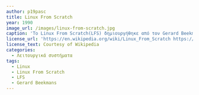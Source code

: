 ```yaml
---
author: p19pasc
title: Linux From Scratch
year: 1990
image_url: /images/linux-from-scratch.jpg
caption: 'Το Linux From Scratch(LFS) δημιουργήθηκε από τον Gerard Beekmans το 1999. Με αυτό μπορεί να κατασκευαστεί ένα σύστημα Linux από οποιονδήποτε χρήστη, δημιουργώντας το από την αρχή κομμάτι-κομμάτι. Τα πλεονεκτήματα αυτής της μεθόδου είναι πως πρόκειται για ένα συμπαγές,ευέλικτο και ασφαλές σύστημα και προσφέρει καλύτερη κατανόηση των εσωτερικών λειτουργιών των λειτουργικών συστημάτων που βασίζονται σε Linux.'
license_url: 'https://en.wikipedia.org/wiki/Linux_From_Scratch https://www.flickr.com/photos/133825397@N08/43769468704'
license_text: Courtesy of Wikipedia
categories:
  - Λειτουργικά συστήματα
tags:
  - Linux
  - Linux From Scratch
  - LFS
  - Gerard Beekmans
---
```

